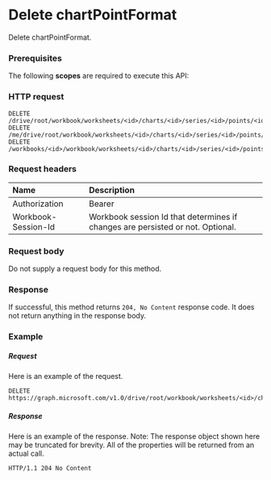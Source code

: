 # Delete chartPointFormat

Delete chartPointFormat.
### Prerequisites
The following **scopes** are required to execute this API: 
### HTTP request
<!-- { "blockType": "ignored" } -->
```http
DELETE /drive/root/workbook/worksheets/<id>/charts/<id>/series/<id>/points/<id>/format
DELETE /me/drive/root/workbook/worksheets/<id>/charts/<id>/series/<id>/points/<id>/format
DELETE /workbooks/<id>/workbook/worksheets/<id>/charts/<id>/series/<id>/points/<id>/format

```
### Request headers
| Name       | Description|
|:---------------|:----------|
| Authorization  | Bearer <code>|
| Workbook-Session-Id  | Workbook session Id that determines if changes are persisted or not. Optional.|

### Request body
Do not supply a request body for this method.


### Response
If successful, this method returns `204, No Content` response code. It does not return anything in the response body.

### Example
##### Request
Here is an example of the request.
<!-- {
  "blockType": "request",
  "name": "delete_chartpointformat"
}-->
```http
DELETE https://graph.microsoft.com/v1.0/drive/root/workbook/worksheets/<id>/charts/<id>/series/<id>/points/<id>/format
```
##### Response
Here is an example of the response. Note: The response object shown here may be truncated for brevity. All of the properties will be returned from an actual call.
<!-- {
  "blockType": "response",
  "truncated": true
} -->
```http
HTTP/1.1 204 No Content
```

<!-- uuid: 8fcb5dbc-d5aa-4681-8e31-b001d5168d79
2015-10-25 14:57:30 UTC -->
<!-- {
  "type": "#page.annotation",
  "description": "Delete chartPointFormat",
  "keywords": "",
  "section": "documentation",
  "tocPath": ""
}-->